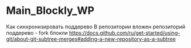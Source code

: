 # Main_Blockly_WP
Как синхронизировать поддерево
В репозитории вложен репозиторий поддерево - fork блокли
https://docs.github.com/ru/get-started/using-git/about-git-subtree-merges#adding-a-new-repository-as-a-subtree
